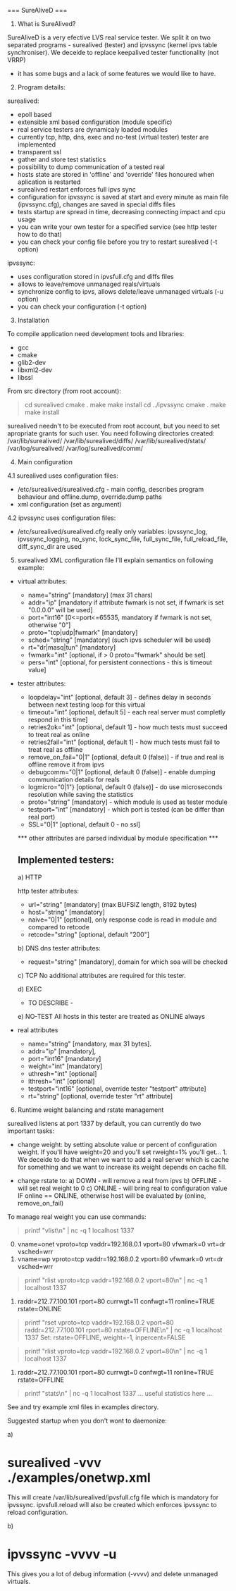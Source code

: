 === SureAliveD ===

1. What is SureAlived?

SureAliveD is a very efective LVS real service tester. We split
it on two separated programs - surealived (tester) and ipvssync
(kernel ipvs table synchroniser). 
We deceide to replace keepalived tester functionality (not VRRP)
- it has some bugs and a lack of some features we would like to have.

2. Program details:

surealived:
* epoll based
* extensible xml based configuration (module specific)
* real service testers are dynamicaly loaded modules
* currently tcp, http, dns, exec and no-test (virtual tester)
  tester are implemented
* transparent ssl
* gather and store test statistics
* possibility to dump communication of a tested real 
* hosts state are stored in 'offline' and 'override' files honoured
  when aplication is restarted
* surealived restart enforces full ipvs sync
* configuration for ipvssync is saved at start and every minute as
  main file (ipvssync.cfg), changes are saved in special diffs files
* tests startup are spread in time, decreasing connecting impact
  and cpu usage
* you can write your own tester for a specified service (see http
  tester how to do that)
* you can check your config file before you try to restart surealived
  (-t option)
 
ipvssync:
* uses configuration stored in ipvsfull.cfg and diffs files
* allows to leave/remove unmanaged reals/virtuals
* synchronize config to ipvs, allows delete/leave unmanaged virtuals
  (-u option)
* you can check your configuration (-t option)

3. Installation

To compile application need development tools and libraries:
* gcc
* cmake
* glib2-dev
* libxml2-dev
* libssl

From src directory (from root account):
> cd surealived
> cmake .
> make
> make install
> cd ../ipvssync
> cmake .
> make 
> make install

surealived needn't to be executed from root account, but you
need to set apropriate grants for such user. 
You need following directories created:
/var/lib/surealived/
/var/lib/surealived/diffs/
/var/lib/surealived/stats/
/var/log/surealived/
/var/log/surealived/comm/

4. Main configuration

4.1 surealived uses configuration files:
  - /etc/surealived/surealived.cfg - main config, describes program
    behaviour and offline.dump, override.dump paths
  - xml configuration (set as argument)

4.2 ipvssync uses configuration files:
  - /etc/surealived/surealived.cfg 
    really only variables: ipvssync_log, ipvssync_logging, no_sync,
    lock_sync_file, full_sync_file, full_reload_file, diff_sync_dir are used

5. surealived XML configuration file
I'll explain semantics on following example:

<surealived>

<virtual name="onet" addr="192.168.0.1" port="80" proto="tcp" sched="wrr" rt="dr">
  <tester loopdelay="1" timeout="2" retries2fail="1" retries2ok="1"
          proto="http" testport="80" url="/" host="www.onet.pl" />
  <real name="sg" addr="213.180.146.27" port="80" weight="10"/>
</virtual>

</surealived>

* virtual attributes:
  * name="string" [mandatory] (max 31 chars)
  * addr="ip" [mandatory if attribute fwmark is not set, if fwmark is set	
               "0.0.0.0" will be used]
  * port="int16" [0<=port<=65535, mandatory if fwmark is not set, otherwise "0"]
  * proto="tcp|udp|fwmark" [mandatory]
  * sched="string" [mandatory] (such ipvs scheduler will be used)
  * rt="dr|masq|tun" [mandatory]
  * fwmark="int" [optional, if > 0 proto="fwmark" should be set]
  * pers="int" [optional, for persistent connections - this is timeout value]

* tester attributes:
  * loopdelay="int" [optional, default 3] - defines delay in seconds between
		     next testing loop for this virtual
  * timeout="int" [optional, default 5] - each real server must completly
		  respond in this time]
  * retries2ok="int" [optional, default 1] - how much tests must succeed to 
		     treat real as online
  * retries2fail="int" [optional, default 1] - how much tests must fail to
		       treat real as offline
  * remove_on_fail="0|1" [optional, default 0 (false)] - if true and real
			 is offline remove it from ipvs
  * debugcomm="0|1" [optional, default 0 (false)] - enable dumping communication
		    details for reals
  * logmicro="0|1"} [optional, default 0 (false)] - do use microseconds resolution
				while saving the statistics
  * proto="string" [mandatory] - which module is used as tester module
  * testport="int" [mandatory] - which port is tested (can be differ than
		   real port)
  * SSL="0|1" [optional, default 0 - no ssl]

  *** other attributes are parsed individual by module specification ***

  Implemented testers:
  --------------------
  a) HTTP

  http tester attributes:
  * url="string" [mandatory] (max BUFSIZ length, 8192 bytes)
  * host="string" [mandatory]
  * naive="0|1" [optional], only response code is read in module and compared 
		to retcode
  * retcode="string" [optional, default "200"]

  b) DNS
  dns tester attributes:
  * request="string" [mandatory], domain for which soa will be checked

  c) TCP
  No additional attributes are required for this tester.

  d) EXEC
  - TO DESCRIBE -

  e) NO-TEST
  All hosts in this tester are treated as ONLINE always

* real attributes
  * name="string" [mandatory, max 31 bytes].
  * addr="ip" [mandatory], 
  * port="int16" [mandatory]
  * weight="int" [mandatory]
  * uthresh="int" [optional]
  * lthresh="int" [optional]
  * testport="int16" [optional, override tester "testport" attribute]
  * rt="string" [optional, override tester "rt" attribute]

6. Runtime weight balancing and rstate management

surealived listens at port 1337 by default, you can currently do two
important tasks:

- change weight: by setting absolute value or percent of configuration weight.
  If you'll have weight=20 and you'll set rweight=1% you'll get... 1. We deceide
  to do that when we want to add a real server which is cache for something 
  and we want to increase its weight depends on cache fill. 

- change rstate to:
  a) DOWN - will remove a real from ipvs
  b) OFFLINE - will set real weight to 0
  c) ONLINE - will bring real to configuration value IF online == ONLINE,
     otherwise host will be evaluated by (online, remove_on_fail)

To manage real weight you can use commands:

> printf "vlist\n" | nc -q 1 localhost 1337
0. vname=onet vproto=tcp vaddr=192.168.0.1 vport=80 vfwmark=0 vrt=dr vsched=wrr
1. vname=wp vproto=tcp vaddr=192.168.0.2 vport=80 vfwmark=0 vrt=dr vsched=wrr

> printf "rlist vproto=tcp vaddr=192.168.0.2 vport=80\n" | nc -q 1 localhost 1337
1. raddr=212.77.100.101 rport=80 currwgt=11 confwgt=11 ronline=TRUE rstate=ONLINE

> printf "rset vproto=tcp vaddr=192.168.0.2 vport=80 raddr=212.77.100.101 rport=80 rstate=OFFLINE\n" | nc -q 1 localhost 1337
Set: rstate=OFFLINE, weight=-1, inpercent=FALSE

> printf "rlist vproto=tcp vaddr=192.168.0.2 vport=80\n" | nc -q 1 localhost 1337
1. raddr=212.77.100.101 rport=80 currwgt=0 confwgt=11 ronline=TRUE rstate=OFFLINE

> printf "stats\n" | nc -q 1 localhost 1337
... useful statistics here ... 

See and try example xml files in examples directory.

Suggested startup when you don't wont to daemonize:

a) 
# surealived -vvv ./examples/onetwp.xml

This will create /var/lib/surealived/ipvsfull.cfg file which is mandatory
for ipvssync. ipvsfull.reload will also be created which enforces ipvssync
to reload configuration.

b) 
# ipvssync -vvvv -u  

This gives you a lot of debug information (-vvvv) and delete unmanaged virtuals.

